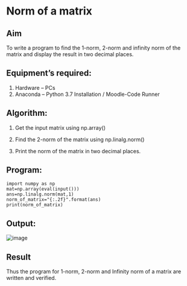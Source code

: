 # Norm of a matrix
## Aim
To write a program to find the 1-norm, 2-norm and infinity norm of the matrix and display the result in two decimal places.
## Equipment’s required:
1.	Hardware – PCs
2.	Anaconda – Python 3.7 Installation / Moodle-Code Runner
## Algorithm:
1. Get the input matrix using np.array()   

2. Find the 2-norm of the matrix using np.linalg.norm()

3. Print the norm of the matrix in two decimal places.
## Program:
```
import numpy as np
mat=np.array(eval(input()))
ans=np.linalg.norm(mat,1)
norm_of_matrix="{:.2f}".format(ans)
print(norm_of_matrix)
```

## Output:
![image](https://github.com/user-attachments/assets/920aa4df-9f2d-47c7-b4bf-8a124d5fd822)


## Result
Thus the program for 1-norm, 2-norm and Infinity norm of a matrix are written and verified.
